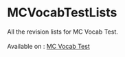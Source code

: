 # MCVocabTestLists
All the revision lists for MC Vocab Test.  
<br/>
Available on : [MC Vocab Test](https://c-matthieu.github.io/voca_test.github.io/)
